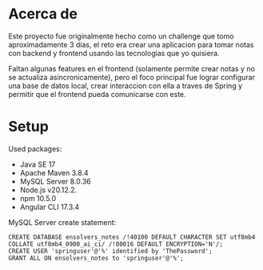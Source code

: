 # Acerca de

<p>Este proyecto fue originalmente hecho como un challenge que tomo aproximadamente 3 días, el reto era crear una aplicacion para tomar notas con backend y frontend usando las tecnologias que yo quisiera.</p> 
<p>Faltan algunas features en el frontend (solamente permite crear notas y no se actualiza asincronicamente), pero el foco principal fue lograr configurar una base de datos local, crear interaccion con ella a traves de Spring y permitir que el frontend pueda comunicarse con este.</p>

# Setup

Used packages:
- Java SE 17
- Apache Maven 3.8.4
- MySQL Server 8.0.36
- Node.js v20.12.2.
- npm 10.5.0
- Angular CLI 17.3.4

MySQL Server create statement:
```
CREATE DATABASE ensolvers_notes /!40100 DEFAULT CHARACTER SET utf8mb4 COLLATE utf8mb4_0900_ai_ci/ /!80016 DEFAULT ENCRYPTION='N'/;
CREATE USER 'springuser'@'%' identified by 'ThePassword';
GRANT ALL ON ensolvers_notes to 'springuser'@'%';
```
